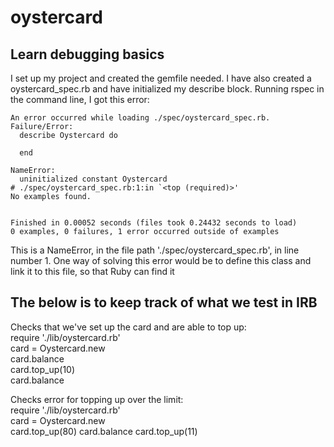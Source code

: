 # oystercard

## Learn debugging basics

I set up my project and created the gemfile needed. I have also created a oystercard_spec.rb and have initialized my describe block. Running rspec in the command line, I got this error:

```
An error occurred while loading ./spec/oystercard_spec.rb.
Failure/Error:
  describe Oystercard do
  
  end

NameError:
  uninitialized constant Oystercard
# ./spec/oystercard_spec.rb:1:in `<top (required)>'
No examples found.


Finished in 0.00052 seconds (files took 0.24432 seconds to load)
0 examples, 0 failures, 1 error occurred outside of examples
```
This is a NameError, in the file path './spec/oystercard_spec.rb', in line number 1.
One way of solving this error would be to define this class and link it to this file, so that Ruby can find it


## The below is to keep track of what we test in IRB
Checks that we've set up the card and are able to top up:  
require './lib/oystercard.rb'  
card = Oystercard.new  
card.balance  
card.top_up(10)  
card.balance

Checks error for topping up over the limit:  
require './lib/oystercard.rb'  
card = Oystercard.new  
card.top_up(80)
card.balance
card.top_up(11)
